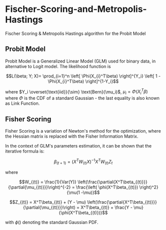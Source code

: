 # Fischer-Scoring-and-Metropolis-Hastings
 Fischer Scoring &amp; Metropolis Hastings algorithm for the Probit Model

## Probit Model
Probit Model is a Generalized Linear Model (GLM) used for binary data, in alternative to Logit model. The likelihood function is

```math
L(\beta; Y; X)= \prod_{i=1}^n \left[ \Phi(X_{i}^T\beta) \right]^{Y_i} \left[ 1 - \Phi(X_{i}^T\beta) \right]^{1-Y_i}
```
where $Y_i \overset{\text{iid}}{\sim} \text{Bern}(\mu_i)$, $\mu_i = \Phi(X_{i}^T\beta)$ where $\Phi$ is the CDF of a standard Gaussian - the last equality is also known as Link Function.


## Fisher Scoring
Fisher Scoring is a variation of Newton's method for the optimization, where the Hessian matrix is replaced with the Fisher Information Matrix.

In the context of GLM's parameters estimation, it can be shown that the iterative formula is:

```math
\beta_{(t+1)} = (X^T W_{(t)} X)^{-1} X^T W_{(t)} Z_{t}
```
where

```math
W_{(t)} = \frac{1}{Var(Y)} \left(\frac{\partial{X^T\beta_{(t)}}}{\partial{\mu_{(t)}}}\right)^{-2} = \frac{\left( \phi(X^T\beta_{(t)}) \right)^2}{\mu(1 -\mu)}
```


```math
Z_{(t)} = X^T\beta_{(t)} + (Y - \mu) \left(\frac{\partial{X^T\beta_{(t)}}}{\partial{\mu_{(t)}}}\right) = X^T\beta_{(t)} + \frac{Y - \mu}{\phi(X^T\beta_{(t)})}
```

with $\phi()$ denoting the standard Gaussian PDF.



